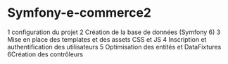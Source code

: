 # Symfony-e-commerce2
1 configuration du projet
2 Création de la base de données (Symfony 6)
3 Mise en place des templates et des assets CSS et JS
4 Inscription et authentification des utilisateurs
5 Optimisation des entités et DataFixtures 
6Création des contrôleurs
